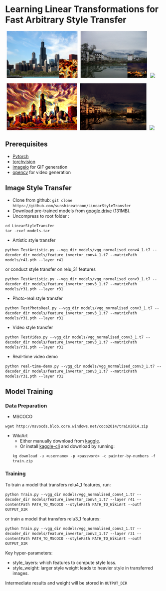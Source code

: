 # Learning Linear Transformations for Fast Arbitrary Style Transfer

<img src="doc/images/chicago_paste.png" height="150" hspace="5"><img src="doc/images/photo_content.png" height="150" hspace="5"><img src="doc/images/content.gif" height="150" hspace="5">

<img src="doc/images/chicago_27.png" height="150" hspace="5"><img src="doc/images/in5_result.png" height="150" hspace="5"><img src="doc/images/test.gif" height="150" hspace="5">

## Prerequisites
- [Pytorch](http://pytorch.org/)
- [torchvision](https://github.com/pytorch/vision)
- [imageio](https://pypi.python.org/pypi/imageio) for GIF generation
- [opencv](https://opencv.org/) for video generation

## Image Style Transfer
- Clone from github: `git clone https://github.com/sunshineatnoon/LinearStyleTransfer`
- Download pre-trained models from [google drive](https://drive.google.com/open?id=1nBRM9KX4N0HV0uPItU1RuCved9q-vXdM) (131MB).
- Uncompress to root folder :
```
cd LinearStyleTransfer
tar -zxvf models.tar
```
- Artistic style transfer
```
python TestArtistic.py --vgg_dir models/vgg_normalised_conv4_1.t7 --decoder_dir models/feature_invertor_conv4_1.t7 --matrixPath models/r41.pth --layer r41
```
or conduct style transfer on relu_31 features
```
python TestArtistic.py --vgg_dir models/vgg_normalised_conv3_1.t7 --decoder_dir models/feature_invertor_conv3_1.t7 --matrixPath models/r31.pth --layer r31
```
- Photo-real style transfer
```
python TestPhotoReal.py --vgg_dir models/vgg_normalised_conv3_1.t7 --decoder_dir models/feature_invertor_conv3_1.t7 --matrixPath models/r31.pth --layer r31
```
- Video style transfer
```
python TestVideo.py --vgg_dir models/vgg_normalised_conv3_1.t7 --decoder_dir models/feature_invertor_conv3_1.t7 --matrixPath models/r31.pth --layer r31
```
- Real-time video demo
```
python real-time-demo.py --vgg_dir models/vgg_normalised_conv3_1.t7 --decoder_dir models/feature_invertor_conv3_1.t7 --matrixPath models/r31.pth --layer r31
```

## Model Training
### Data Preparation
- MSCOCO
```
wget http://msvocds.blob.core.windows.net/coco2014/train2014.zip
```
- WikiArt
  - Either manually download from [kaggle](https://www.kaggle.com/c/painter-by-numbers).
  - Or install [kaggle-cli](https://github.com/floydwch/kaggle-cli) and download by running:
  ```
  kg download -u <username> -p <password> -c painter-by-numbers -f train.zip
  ```

### Training
To train a model that transfers relu4_1 features, run:
```
python Train.py --vgg_dir models/vgg_normalised_conv4_1.t7 --decoder_dir models/feature_invertor_conv4_1.t7 --layer r41 --contentPath PATH_TO_MSCOCO --stylePath PATH_TO_WikiArt --outf OUTPUT_DIR
```
or train a model that transfers relu3_1 features:
```
python Train.py --vgg_dir models/vgg_normalised_conv3_1.t7 --decoder_dir models/feature_invertor_conv3_1.t7 --layer r31 --contentPath PATH_TO_MSCOCO --stylePath PATH_TO_WikiArt --outf OUTPUT_DIR
```
Key hyper-parameters:
- style_layers: which features to compute style loss.
- style_weight: larger style weight leads to heavier style in transferred images.

Intermediate results and weight will be stored in `OUTPUT_DIR`
